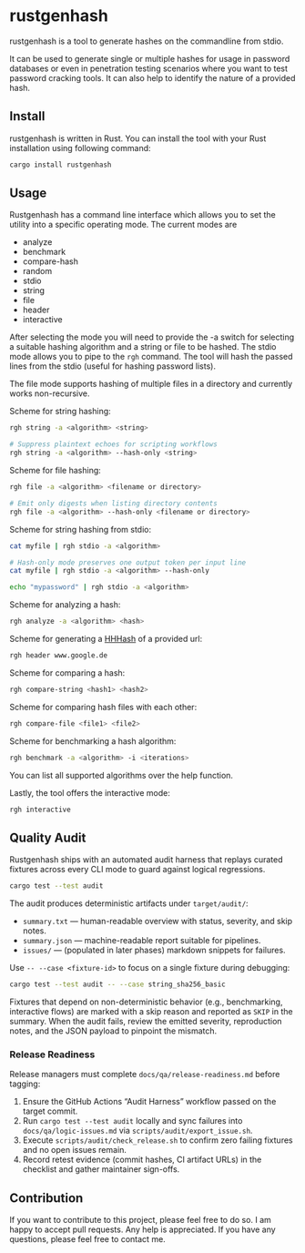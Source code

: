 # rustgenhash

rustgenhash is a tool to generate hashes on the commandline from stdio.

It can be used to generate single or multiple hashes for usage in password databases or even in penetration testing scenarios where you want to test password cracking tools. It can also help to identify the nature of a provided hash.

## Install

rustgenhash is written in Rust. You can install the tool with your Rust installation using following command:

```bash
cargo install rustgenhash
```

## Usage

Rustgenhash has a command line interface which allows you to set the utility into a specific operating mode. The current
modes are

- analyze
- benchmark
- compare-hash
- random
- stdio
- string
- file
- header
- interactive

After selecting the mode you will need to provide the -a switch for selecting a suitable hashing algorithm and a string
or file to be hashed. The stdio mode allows you to pipe to the `rgh` command. The tool will hash the passed
lines from the stdio (useful for hashing password lists).

The file mode supports hashing of multiple files in a directory and currently works non-recursive.

Scheme for string hashing:

```bash
rgh string -a <algorithm> <string>

# Suppress plaintext echoes for scripting workflows
rgh string -a <algorithm> --hash-only <string>
```

Scheme for file hashing:

```bash
rgh file -a <algorithm> <filename or directory>

# Emit only digests when listing directory contents
rgh file -a <algorithm> --hash-only <filename or directory>
```

Scheme for string hashing from stdio:

```bash
cat myfile | rgh stdio -a <algorithm>

# Hash-only mode preserves one output token per input line
cat myfile | rgh stdio -a <algorithm> --hash-only
```

```bash
echo "mypassword" | rgh stdio -a <algorithm>
```

Scheme for analyzing a hash:

```bash
rgh analyze -a <algorithm> <hash>
```

Scheme for generating a [HHHash](https://www.foo.be/2023/07/HTTP-Headers-Hashing_HHHash) of a provided url:

```bash
rgh header www.google.de
```

Scheme for comparing a hash:

```bash
rgh compare-string <hash1> <hash2>
```

Scheme for comparing hash files with each other:

```bash
rgh compare-file <file1> <file2>
```

Scheme for benchmarking a hash algorithm:

```bash
rgh benchmark -a <algorithm> -i <iterations>
```

You can list all supported algorithms over the help function.

Lastly, the tool offers the interactive mode:

```bash
rgh interactive
```

## Quality Audit

Rustgenhash ships with an automated audit harness that replays curated fixtures
across every CLI mode to guard against logical regressions.

```bash
cargo test --test audit
```

The audit produces deterministic artifacts under `target/audit/`:

- `summary.txt` — human-readable overview with status, severity, and skip notes.
- `summary.json` — machine-readable report suitable for pipelines.
- `issues/` — (populated in later phases) markdown snippets for failures.

Use `-- --case <fixture-id>` to focus on a single fixture during debugging:

```bash
cargo test --test audit -- --case string_sha256_basic
```

Fixtures that depend on non-deterministic behavior (e.g., benchmarking,
interactive flows) are marked with a skip reason and reported as `SKIP` in the
summary. When the audit fails, review the emitted severity, reproduction notes,
and the JSON payload to pinpoint the mismatch.

### Release Readiness

Release managers must complete `docs/qa/release-readiness.md` before tagging:

1. Ensure the GitHub Actions “Audit Harness” workflow passed on the target commit.
2. Run `cargo test --test audit` locally and sync failures into
   `docs/qa/logic-issues.md` via `scripts/audit/export_issue.sh`.
3. Execute `scripts/audit/check_release.sh` to confirm zero failing fixtures and
   no open issues remain.
4. Record retest evidence (commit hashes, CI artifact URLs) in the checklist and
   gather maintainer sign-offs.

## Contribution 

If you want to contribute to this project, please feel free to do so. I am happy to accept pull requests. Any help is appreciated. If you have any questions, please feel free to contact me.

